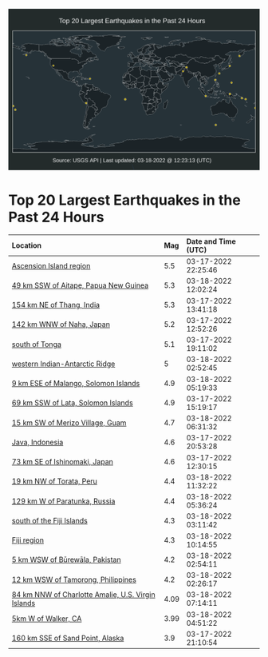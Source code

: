 ![Map](./map.png)

# Top 20 Largest Earthquakes in the Past 24 Hours

| Location | Mag | Date and Time (UTC) |
|:---|:---|:---|
| [Ascension Island region](https://earthquake.usgs.gov/earthquakes/eventpage/us6000h5jz) | 5.5 | 03-17-2022 22:25:46 |
| [49 km SSW of Aitape, Papua New Guinea](https://earthquake.usgs.gov/earthquakes/eventpage/us6000h5pa) | 5.3 | 03-18-2022 12:02:24 |
| [154 km NE of Thang, India](https://earthquake.usgs.gov/earthquakes/eventpage/us6000h5el) | 5.3 | 03-17-2022 13:41:18 |
| [142 km WNW of Naha, Japan](https://earthquake.usgs.gov/earthquakes/eventpage/us6000h5ec) | 5.2 | 03-17-2022 12:52:26 |
| [south of Tonga](https://earthquake.usgs.gov/earthquakes/eventpage/us6000h5ig) | 5.1 | 03-17-2022 19:11:02 |
| [western Indian-Antarctic Ridge](https://earthquake.usgs.gov/earthquakes/eventpage/us6000h5lb) | 5 | 03-18-2022 02:52:45 |
| [9 km ESE of Malango, Solomon Islands](https://earthquake.usgs.gov/earthquakes/eventpage/us6000h5m3) | 4.9 | 03-18-2022 05:19:33 |
| [69 km SSW of Lata, Solomon Islands](https://earthquake.usgs.gov/earthquakes/eventpage/us6000h5f3) | 4.9 | 03-17-2022 15:19:17 |
| [15 km SW of Merizo Village, Guam](https://earthquake.usgs.gov/earthquakes/eventpage/us6000h5mp) | 4.7 | 03-18-2022 06:31:32 |
| [Java, Indonesia](https://earthquake.usgs.gov/earthquakes/eventpage/us6000h5jd) | 4.6 | 03-17-2022 20:53:28 |
| [73 km SE of Ishinomaki, Japan](https://earthquake.usgs.gov/earthquakes/eventpage/us6000h5d7) | 4.6 | 03-17-2022 12:30:15 |
| [19 km NW of Torata, Peru](https://earthquake.usgs.gov/earthquakes/eventpage/us6000h5p7) | 4.4 | 03-18-2022 11:32:22 |
| [129 km W of Paratunka, Russia](https://earthquake.usgs.gov/earthquakes/eventpage/us6000h5m6) | 4.4 | 03-18-2022 05:36:24 |
| [south of the Fiji Islands](https://earthquake.usgs.gov/earthquakes/eventpage/us6000h5ld) | 4.3 | 03-18-2022 03:11:42 |
| [Fiji region](https://earthquake.usgs.gov/earthquakes/eventpage/us6000h5nl) | 4.3 | 03-18-2022 10:14:55 |
| [5 km WSW of Būrewāla, Pakistan](https://earthquake.usgs.gov/earthquakes/eventpage/us6000h5la) | 4.2 | 03-18-2022 02:54:11 |
| [12 km WSW of Tamorong, Philippines](https://earthquake.usgs.gov/earthquakes/eventpage/us6000h5lk) | 4.2 | 03-18-2022 02:26:17 |
| [84 km NNW of Charlotte Amalie, U.S. Virgin Islands](https://earthquake.usgs.gov/earthquakes/eventpage/pr2022077000) | 4.09 | 03-18-2022 07:14:11 |
| [5km W of Walker, CA](https://earthquake.usgs.gov/earthquakes/eventpage/nc73707021) | 3.99 | 03-18-2022 04:51:22 |
| [160 km SSE of Sand Point, Alaska](https://earthquake.usgs.gov/earthquakes/eventpage/us6000h5jh) | 3.9 | 03-17-2022 21:10:54 |
